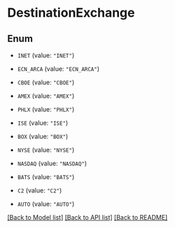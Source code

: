 # DestinationExchange

## Enum


* `INET` (value: `"INET"`)

* `ECN_ARCA` (value: `"ECN_ARCA"`)

* `CBOE` (value: `"CBOE"`)

* `AMEX` (value: `"AMEX"`)

* `PHLX` (value: `"PHLX"`)

* `ISE` (value: `"ISE"`)

* `BOX` (value: `"BOX"`)

* `NYSE` (value: `"NYSE"`)

* `NASDAQ` (value: `"NASDAQ"`)

* `BATS` (value: `"BATS"`)

* `C2` (value: `"C2"`)

* `AUTO` (value: `"AUTO"`)


[[Back to Model list]](../README.md#documentation-for-models) [[Back to API list]](../README.md#documentation-for-api-endpoints) [[Back to README]](../README.md)


